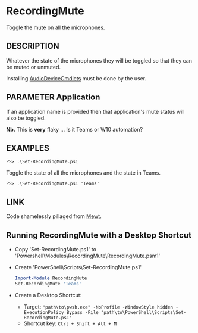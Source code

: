 # RecordingMute

Toggle the mute on all the microphones.

## DESCRIPTION

Whatever the state of the microphones they will be toggled so that they can be muted or unmuted.

Installing [AudioDeviceCmdlets](https://github.com/frgnca/AudioDeviceCmdlets) must be done by the user.

## PARAMETER Application

If an application name is provided then that application's mute status will also be toggled.

__Nb.__ This is **very** flaky ... Is it Teams or W10 automation?

## EXAMPLES

    PS> .\Set-RecordingMute.ps1

Toggle the state of all the microphones and the state in Teams.

    PS> .\Set-RecordingMute.ps1 'Teams'

## LINK

Code shamelessly pillaged from [Mewt](https://github.com/dakota-mewt/mewt).

## Running RecordingMute with a Desktop Shortcut

- Copy 'Set-RecordingMute.ps1' to 'Powershell\Modules\RecordingMute\RecordingMute.psm1'
- Create 'PowerShell\Scripts\Set-RecordingMute.ps1'

    ```PowerShell
    Import-Module RecordingMute
    Set-RecordingMute 'Teams'
    ```

- Create a Desktop Shortcut:
    - Target: `"path\to\pwsh.exe" -NoProfile -WindowStyle hidden -ExecutionPolicy Bypass -File "path\to\PowerShell\Scripts\Set-RecordingMute.ps1"`
    - Shortcut key:
        `Ctrl + Shift + Alt + M`